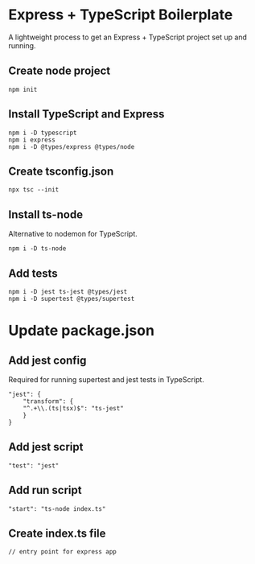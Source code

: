 

# Express + TypeScript Boilerplate
A lightweight process to get an Express + TypeScript project set up and running.

## Create node project

    npm init

## Install TypeScript and Express

    npm i -D typescript
    npm i express
    npm i -D @types/express @types/node

## Create tsconfig.json

    npx tsc --init

## Install ts-node
Alternative to nodemon for TypeScript.

    npm i -D ts-node

## Add tests

    npm i -D jest ts-jest @types/jest
    npm i -D supertest @types/supertest

# Update package.json

## Add jest config
Required for running supertest and jest tests in TypeScript.

    "jest": {
        "transform": {
        "^.+\\.(ts|tsx)$": "ts-jest"
        }
    }

## Add jest script

    "test": "jest"

## Add run script

    "start": "ts-node index.ts"
    
## Create index.ts file

    // entry point for express app

